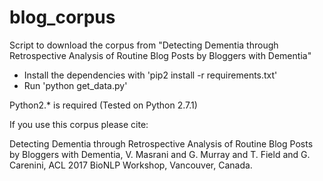 # blog_corpus
Script to download the corpus from "Detecting Dementia through Retrospective Analysis of Routine Blog Posts by Bloggers with Dementia"
- Install the dependencies with 'pip2 install -r requirements.txt'
- Run 'python get_data.py'

Python2.\* is required (Tested on Python 2.7.1) 

If you use this corpus please cite:

Detecting Dementia through Retrospective Analysis of Routine Blog Posts by Bloggers with Dementia,
V. Masrani and G. Murray and T. Field and G. Carenini, ACL 2017 BioNLP Workshop, Vancouver, Canada.
